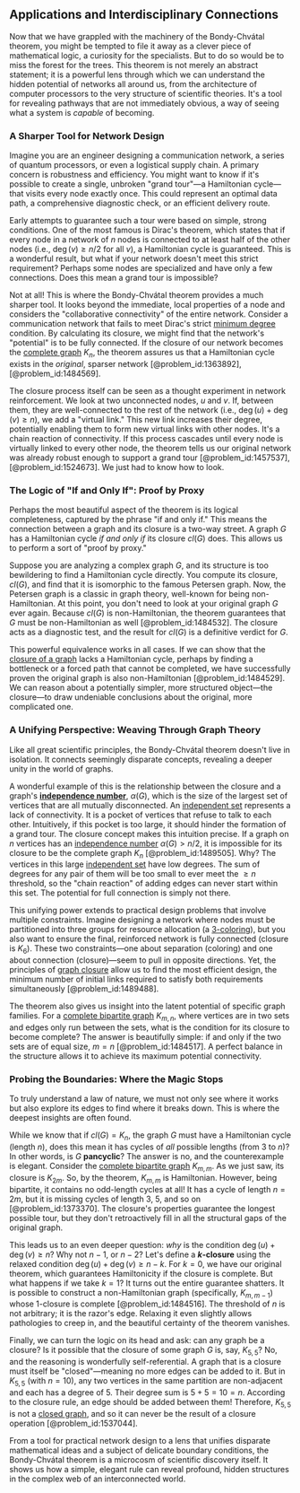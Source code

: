 ## Applications and Interdisciplinary Connections

Now that we have grappled with the machinery of the Bondy-Chvátal theorem, you might be tempted to file it away as a clever piece of mathematical logic, a curiosity for the specialists. But to do so would be to miss the forest for the trees. This theorem is not merely an abstract statement; it is a powerful lens through which we can understand the hidden potential of networks all around us, from the architecture of computer processors to the very structure of scientific theories. It's a tool for revealing pathways that are not immediately obvious, a way of seeing what a system is *capable* of becoming.

### A Sharper Tool for Network Design

Imagine you are an engineer designing a communication network, a series of quantum processors, or even a logistical supply chain. A primary concern is robustness and efficiency. You might want to know if it's possible to create a single, unbroken "grand tour"—a Hamiltonian cycle—that visits every node exactly once. This could represent an optimal data path, a comprehensive diagnostic check, or an efficient delivery route.

Early attempts to guarantee such a tour were based on simple, strong conditions. One of the most famous is Dirac's theorem, which states that if every node in a network of $n$ nodes is connected to at least half of the other nodes (i.e., $\deg(v) \ge n/2$ for all $v$), a Hamiltonian cycle is guaranteed. This is a wonderful result, but what if your network doesn't meet this strict requirement? Perhaps some nodes are specialized and have only a few connections. Does this mean a grand tour is impossible?

Not at all! This is where the Bondy-Chvátal theorem provides a much sharper tool. It looks beyond the immediate, local properties of a node and considers the "collaborative connectivity" of the entire network. Consider a communication network that fails to meet Dirac's strict [minimum degree](@article_id:273063) condition. By calculating its closure, we might find that the network's "potential" is to be fully connected. If the closure of our network becomes the [complete graph](@article_id:260482) $K_n$, the theorem assures us that a Hamiltonian cycle exists in the *original*, sparser network [@problem_id:1363892], [@problem_id:1484569].

The closure process itself can be seen as a thought experiment in network reinforcement. We look at two unconnected nodes, $u$ and $v$. If, between them, they are well-connected to the rest of the network (i.e., $\deg(u) + \deg(v) \ge n$), we add a "virtual link." This new link increases their degree, potentially enabling them to form new virtual links with other nodes. It's a chain reaction of connectivity. If this process cascades until every node is virtually linked to every other node, the theorem tells us our original network was already robust enough to support a grand tour [@problem_id:1457537], [@problem_id:1524673]. We just had to know how to look.

### The Logic of "If and Only If": Proof by Proxy

Perhaps the most beautiful aspect of the theorem is its logical completeness, captured by the phrase "if and only if." This means the connection between a graph and its closure is a two-way street. A graph $G$ has a Hamiltonian cycle *if and only if* its closure $cl(G)$ does. This allows us to perform a sort of "proof by proxy."

Suppose you are analyzing a complex graph $G$, and its structure is too bewildering to find a Hamiltonian cycle directly. You compute its closure, $cl(G)$, and find that it is isomorphic to the famous Petersen graph. Now, the Petersen graph is a classic in graph theory, well-known for being non-Hamiltonian. At this point, you don't need to look at your original graph $G$ ever again. Because $cl(G)$ is non-Hamiltonian, the theorem guarantees that $G$ must be non-Hamiltonian as well [@problem_id:1484532]. The closure acts as a diagnostic test, and the result for $cl(G)$ is a definitive verdict for $G$.

This powerful equivalence works in all cases. If we can show that the [closure of a graph](@article_id:268642) lacks a Hamiltonian cycle, perhaps by finding a bottleneck or a forced path that cannot be completed, we have successfully proven the original graph is also non-Hamiltonian [@problem_id:1484529]. We can reason about a potentially simpler, more structured object—the closure—to draw undeniable conclusions about the original, more complicated one.

### A Unifying Perspective: Weaving Through Graph Theory

Like all great scientific principles, the Bondy-Chvátal theorem doesn't live in isolation. It connects seemingly disparate concepts, revealing a deeper unity in the world of graphs.

A wonderful example of this is the relationship between the closure and a graph's **[independence number](@article_id:260449)**, $\alpha(G)$, which is the size of the largest set of vertices that are all mutually disconnected. An [independent set](@article_id:264572) represents a lack of connectivity. It is a pocket of vertices that refuse to talk to each other. Intuitively, if this pocket is too large, it should hinder the formation of a grand tour. The closure concept makes this intuition precise. If a graph on $n$ vertices has an [independence number](@article_id:260449) $\alpha(G) > n/2$, it is impossible for its closure to be the complete graph $K_n$ [@problem_id:1489505]. Why? The vertices in this large [independent set](@article_id:264572) have low degrees. The sum of degrees for any pair of them will be too small to ever meet the $\ge n$ threshold, so the "chain reaction" of adding edges can never start within this set. The potential for full connection is simply not there.

This unifying power extends to practical design problems that involve multiple constraints. Imagine designing a network where nodes must be partitioned into three groups for resource allocation (a [3-coloring](@article_id:272877)), but you also want to ensure the final, reinforced network is fully connected (closure is $K_6$). These two constraints—one about separation (coloring) and one about connection (closure)—seem to pull in opposite directions. Yet, the principles of [graph closure](@article_id:274582) allow us to find the most efficient design, the minimum number of initial links required to satisfy both requirements simultaneously [@problem_id:1489488].

The theorem also gives us insight into the latent potential of specific graph families. For a [complete bipartite graph](@article_id:275735) $K_{m,n}$, where vertices are in two sets and edges only run between the sets, what is the condition for its closure to become complete? The answer is beautifully simple: if and only if the two sets are of equal size, $m=n$ [@problem_id:1484517]. A perfect balance in the structure allows it to achieve its maximum potential connectivity.

### Probing the Boundaries: Where the Magic Stops

To truly understand a law of nature, we must not only see where it works but also explore its edges to find where it breaks down. This is where the deepest insights are often found.

While we know that if $cl(G) = K_n$, the graph $G$ must have a Hamiltonian cycle (length $n$), does this mean it has cycles of *all* possible lengths (from 3 to $n$)? In other words, is $G$ **pancyclic**? The answer is no, and the counterexample is elegant. Consider the [complete bipartite graph](@article_id:275735) $K_{m,m}$. As we just saw, its closure is $K_{2m}$. So, by the theorem, $K_{m,m}$ is Hamiltonian. However, being bipartite, it contains no odd-length cycles at all! It has a cycle of length $n=2m$, but it is missing cycles of length 3, 5, and so on [@problem_id:1373370]. The closure's properties guarantee the longest possible tour, but they don't retroactively fill in all the structural gaps of the original graph.

This leads us to an even deeper question: *why* is the condition $\deg(u) + \deg(v) \ge n$? Why not $n-1$, or $n-2$? Let's define a **$k$-closure** using the relaxed condition $\deg(u) + \deg(v) \ge n-k$. For $k=0$, we have our original theorem, which guarantees Hamiltonicity if the closure is complete. But what happens if we take $k=1$? It turns out the entire guarantee shatters. It is possible to construct a non-Hamiltonian graph (specifically, $K_{m,m-1}$) whose 1-closure is complete [@problem_id:1484516]. The threshold of $n$ is not arbitrary; it is the razor's edge. Relaxing it even slightly allows pathologies to creep in, and the beautiful certainty of the theorem vanishes.

Finally, we can turn the logic on its head and ask: can any graph be a closure? Is it possible that the closure of some graph $G$ is, say, $K_{5,5}$? No, and the reasoning is wonderfully self-referential. A graph that is a closure must itself be "closed"—meaning no more edges can be added to it. But in $K_{5,5}$ (with $n=10$), any two vertices in the same partition are non-adjacent and each has a degree of $5$. Their degree sum is $5+5=10=n$. According to the closure rule, an edge should be added between them! Therefore, $K_{5,5}$ is not a [closed graph](@article_id:153668), and so it can never be the result of a closure operation [@problem_id:1537044].

From a tool for practical network design to a lens that unifies disparate mathematical ideas and a subject of delicate boundary conditions, the Bondy-Chvátal theorem is a microcosm of scientific discovery itself. It shows us how a simple, elegant rule can reveal profound, hidden structures in the complex web of an interconnected world.
